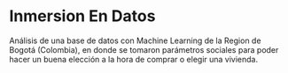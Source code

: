 # Inmersion En Datos
Análisis de una base de datos con Machine Learning de la Region de Bogotá (Colombia), en donde se tomaron parámetros sociales para poder hacer un buena elección a la hora de comprar o elegir una vivienda.
